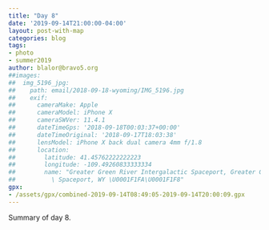 ```yaml
---
title: "Day 8"
date: '2019-09-14T21:00:00-04:00'
layout: post-with-map
categories: blog
tags:
- photo
- summer2019
author: blalor@bravo5.org
##images:
##  img_5196_jpg:
##    path: email/2018-09-18-wyoming/IMG_5196.jpg
##    exif:
##      cameraMake: Apple
##      cameraModel: iPhone X
##      cameraSWVer: 11.4.1
##      dateTimeGps: '2018-09-18T00:03:37+00:00'
##      dateTimeOriginal: '2018-09-17T18:03:38'
##      lensModel: iPhone X back dual camera 4mm f/1.8
##      location:
##        latitude: 41.45762222222223
##        longitude: -109.49260833333334
##        name: "Greater Green River Intergalactic Spaceport, Greater Green River Intergalactic\
##          \ Spaceport, WY \U0001F1FA\U0001F1F8"
gpx:
- /assets/gpx/combined-2019-09-14T08:49:05-2019-09-14T20:00:09.gpx
---
```


Summary of day 8. 

<!--
{% include exif-image.html img=page.images.img_5196_jpg %}
-->

